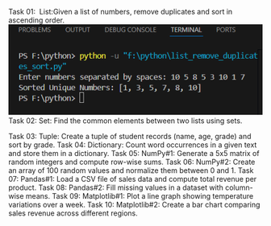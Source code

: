 Task 01:  List:Given a list of numbers, remove duplicates and sort in ascending order.
![Output](Screenshot/list_remove_duplicates_sort.py.png)
Task 02: Set: Find the common elements between two lists using sets.

Task 03: Tuple: Create a tuple of student records (name, age, grade) and sort by grade.
Task 04: Dictionary: Count word occurrences in a given text and store them in a dictionary.
Task 05: NumPy#1: Generate a 5x5 matrix of random integers and compute row-wise sums.
Task 06: NumPy#2: Create an array of 100 random values and normalize them between 0 and 1.
Task 07: Pandas#1: Load a CSV file of sales data and compute total revenue per product.
Task 08: Pandas#2: Fill missing values in a dataset with column-wise means.
Task 09: Matplotlib#1: Plot a line graph showing temperature variations over a week.
Task 10: Matplotlib#2: Create a bar chart comparing sales revenue across different regions.
